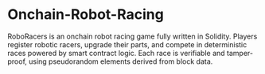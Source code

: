 # Onchain-Robot-Racing
RoboRacers is an onchain robot racing game fully written in Solidity. Players register robotic racers, upgrade their parts, and compete in deterministic races powered by smart contract logic.  Each race is verifiable and tamper-proof, using pseudorandom elements derived from block data.
